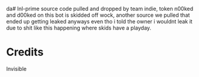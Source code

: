 da# lnl-prime
source code pulled and dropped by team indie, token n00ked and d00ked on this bot is skidded off wock, another source we pulled that ended up getting leaked anyways even tho i told the owner i wouldnt leak it due to shit like this happening where skids have a playday.

# Credits 
 Invisible 
